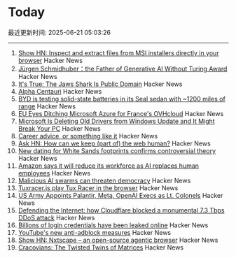 # Today

最近更新时间: 2025-06-21 05:03:26

--- 
1. [Show HN: Inspect and extract files from MSI installers directly in your browser](https://pymsi.readthedocs.io/en/latest/msi_viewer.html) Hacker News
2. [Jürgen Schmidhuber：the Father of Generative AI Without Turing Award](http://www.jazzyear.com/article_info.html?id=1352) Hacker News
3. [It's True: The Jaws Shark Is Public Domain](https://ironicsans.ghost.io/how-the-jaws-shark-became-public-domain/) Hacker News
4. [Alpha Centauri](https://www.filfre.net/2025/06/alpha-centauri/) Hacker News
5. [BYD is testing solid-state batteries in its Seal sedan with ~1200 miles of range](https://electrek.co/2025/06/20/byd-tests-solid-state-batteries-seal-ev-with-1000-miles-range/) Hacker News
6. [EU Eyes Ditching Microsoft Azure for France's OVHcloud](https://www.euractiv.com/section/tech/news/scoop-commission-eyes-ditching-microsoft-azure-for-frances-ovhcloud-over-digital-sovereignty-fears/) Hacker News
7. [Microsoft Is Deleting Old Drivers from Windows Update and It Might Break Your PC](https://nerds.xyz/2025/06/microsoft-driver-removal-windows-update-legacy-hardware-breaking/) Hacker News
8. [Career advice, or something like it](https://brooker.co.za/blog/2025/06/20/career.html) Hacker News
9. [Ask HN: How can we keep (part of) the web human?](https://news.ycombinator.com/item?id=44330815) Hacker News
10. [New dating for White Sands footprints confirms controversial theory](https://arstechnica.com/science/2025/06/study-confirms-white-sands-footprints-are-23000-years-old/) Hacker News
11. [Amazon says it will reduce its workforce as AI replaces human employees](https://www.cnn.com/2025/06/17/business/amazon-ai-human-employees-jobs) Hacker News
12. [Malicious AI swarms can threaten democracy](https://osf.io/preprints/osf/qm9yk_v2) Hacker News
13. [Tuxracer.js play Tux Racer in the browser](https://github.com/ebbejan/tux-racer-js) Hacker News
14. [US Army Appoints Palantir, Meta, OpenAI Execs as Lt. Colonels](https://thegrayzone.com/2025/06/18/palantir-execs-appointed-colonels/) Hacker News
15. [Defending the Internet: how Cloudflare blocked a monumental 7.3 Tbps DDoS attack](https://blog.cloudflare.com/defending-the-internet-how-cloudflare-blocked-a-monumental-7-3-tbps-ddos/) Hacker News
16. [Billions of login credentials have been leaked online](https://apnews.com/article/large-login-leak-cybernews-google-apple-meta-2a758a40c398b0a68fb2371a522f70ed) Hacker News
17. [YouTube's new anti-adblock measures](https://iter.ca/post/yt-adblock/) Hacker News
18. [Show HN: Nxtscape – an open-source agentic browser](https://github.com/nxtscape/nxtscape) Hacker News
19. [Cracovians: The Twisted Twins of Matrices](https://marcinciura.wordpress.com/2025/06/20/cracovians-the-twisted-twins-of-matrices/) Hacker News

